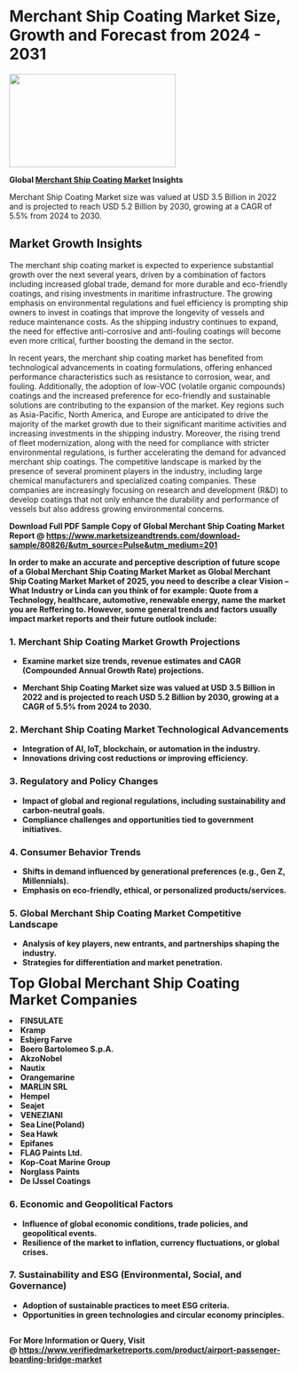 <H1>Merchant Ship Coating Market Size, Growth and Forecast from 2024 - 2031</H1><img class="aligncenter size-medium wp-image-584254" src="https://thirdeyenews.in/wp-content/uploads/2024/09/Global-Market-Research-300x168.jpeg" alt="" width="300" height="168" /><p><strong>Global&nbsp;<a href="https://www.marketsizeandtrends.com/download-sample/80826/&amp;utm_source=Pulse&amp;utm_medium=201">Merchant Ship Coating Market</a> Insights</strong></p><p>Merchant Ship Coating Market size was valued at USD 3.5 Billion in 2022 and is projected to reach USD 5.2 Billion by 2030, growing at a CAGR of 5.5% from 2024 to 2030.</p><p><h2>Market Growth Insights</h2> <p>The merchant ship coating market is expected to experience substantial growth over the next several years, driven by a combination of factors including increased global trade, demand for more durable and eco-friendly coatings, and rising investments in maritime infrastructure. The growing emphasis on environmental regulations and fuel efficiency is prompting ship owners to invest in coatings that improve the longevity of vessels and reduce maintenance costs. As the shipping industry continues to expand, the need for effective anti-corrosive and anti-fouling coatings will become even more critical, further boosting the demand in the sector.</p> <p><strong></strong></p> <p>In recent years, the merchant ship coating market has benefited from technological advancements in coating formulations, offering enhanced performance characteristics such as resistance to corrosion, wear, and fouling. Additionally, the adoption of low-VOC (volatile organic compounds) coatings and the increased preference for eco-friendly and sustainable solutions are contributing to the expansion of the market. Key regions such as Asia-Pacific, North America, and Europe are anticipated to drive the majority of the market growth due to their significant maritime activities and increasing investments in the shipping industry. Moreover, the rising trend of fleet modernization, along with the need for compliance with stricter environmental regulations, is further accelerating the demand for advanced merchant ship coatings. The competitive landscape is marked by the presence of several prominent players in the industry, including large chemical manufacturers and specialized coating companies. These companies are increasingly focusing on research and development (R&D) to develop coatings that not only enhance the durability and performance of vessels but also address growing environmental concerns. </p> <p><strong></p><p><span class=""><strong>Download Full PDF Sample Copy of Global Merchant Ship Coating Market Report</strong> @ <a href="https://www.marketsizeandtrends.com/download-sample/80826/&amp;utm_source=Pulse&amp;utm_medium=201" target="_blank">https://www.marketsizeandtrends.com/download-sample/80826/&amp;utm_source=Pulse&amp;utm_medium=201</a></span></p><p>In order to make an accurate and perceptive description of future scope of a Global&nbsp;Merchant Ship Coating Market Market as Global&nbsp;Merchant Ship Coating Market Market of 2025, you need to describe a clear Vision &ndash; What Industry or Linda can you think of for example: Quote from a Technology, healthcare, automotive, renewable energy, name the market you are Reffering to. However, some general trends and factors usually impact market reports and their future outlook include:</p><h3>1.&nbsp;<strong>Merchant Ship Coating Market Growth Projections</strong></h3><ul><li>Examine market size trends, revenue estimates and CAGR (Compounded Annual Growth Rate) projections.</li><li><p>Merchant Ship Coating Market size was valued at USD 3.5 Billion in 2022 and is projected to reach USD 5.2 Billion by 2030, growing at a CAGR of 5.5% from 2024 to 2030.</p></li></ul><h3>2.&nbsp;<strong>Merchant Ship Coating Market Technological Advancements</strong></h3><ul><li>Integration of AI, IoT, blockchain, or automation in the industry.</li><li>Innovations driving cost reductions or improving efficiency.</li></ul><h3>3.&nbsp;<strong>Regulatory and Policy Changes</strong></h3><ul><li>Impact of global and regional regulations, including sustainability and carbon-neutral goals.</li><li>Compliance challenges and opportunities tied to government initiatives.</li></ul><h3>4.&nbsp;<strong>Consumer Behavior Trends</strong></h3><ul><li>Shifts in demand influenced by generational preferences (e.g., Gen Z, Millennials).</li><li>Emphasis on eco-friendly, ethical, or personalized products/services.</li></ul><h3>5.&nbsp;<strong>Global Merchant Ship Coating Market Competitive Landscape</strong></h3><ul><li>Analysis of key players, new entrants, and partnerships shaping the industry.</li><li>Strategies for differentiation and market penetration.</li></ul><p data-pm-slice="1 1 []"><span style="color: inherit; font-family: inherit; font-size: 25px;">Top Global Merchant Ship Coating Market Companies</span></p><div class="" data-test-id=""><p><li>FINSULATE</li><li> Kramp</li><li> Esbjerg Farve</li><li> Boero Bartolomeo S.p.A.</li><li> AkzoNobel</li><li> Nautix</li><li> Orangemarine</li><li> MARLIN SRL</li><li> Hempel</li><li> Seajet</li><li> VENEZIANI</li><li> Sea Line(Poland)</li><li> Sea Hawk</li><li> Epifanes</li><li> FLAG Paints Ltd.</li><li> Kop-Coat Marine Group</li><li> Norglass Paints</li><li> De IJssel Coatings</li></p></div><h3>6.&nbsp;<strong>Economic and Geopolitical Factors</strong></h3><ul><li>Influence of global economic conditions, trade policies, and geopolitical events.</li><li>Resilience of the market to inflation, currency fluctuations, or global crises.</li></ul><h3>7.&nbsp;<strong>Sustainability and ESG (Environmental, Social, and Governance)</strong></h3><ul><li>Adoption of sustainable practices to meet ESG criteria.</li><li>Opportunities in green technologies and circular economy principles.</li></ul><h2><strong style="font-size: 14px;">For More Information or Query, Visit @&nbsp;</strong><a style="background-color: #ffffff; font-size: 14px;" href="https://www.marketsizeandtrends.com/report/merchant-ship-coating-market/" target="_blank">https://www.verifiedmarketreports.com/product/airport-passenger-boarding-bridge-market</a></h2>
